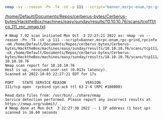```bash
nmap -vv --reason -Pn -T4 -sV -p 111 --script="banner,msrpc-enum,rpc-grind,rpcinfo" -oN "/home/Default/Documents/Repos/cerberus-bytes/Cerberus-bytes/HacktheBox/machines/easy/sunday/results/10.10.10.76/scans/tcp111/tcp_111_rpc_nmap.txt" -oX "/home/Default/Documents/Repos/cerberus-bytes/Cerberus-bytes/HacktheBox/machines/easy/sunday/results/10.10.10.76/scans/tcp111/xml/tcp_111_rpc_nmap.xml" 10.10.10.76
```

[/home/Default/Documents/Repos/cerberus-bytes/Cerberus-bytes/HacktheBox/machines/easy/sunday/results/10.10.10.76/scans/tcp111/tcp_111_rpc_nmap.txt](file:///home/Default/Documents/Repos/cerberus-bytes/Cerberus-bytes/HacktheBox/machines/easy/sunday/results/10.10.10.76/scans/tcp111/tcp_111_rpc_nmap.txt):

```
# Nmap 7.92 scan initiated Mon Oct  3 22:27:21 2022 as: nmap -vv --reason -Pn -T4 -sV -p 111 --script=banner,msrpc-enum,rpc-grind,rpcinfo -oN /home/Default/Documents/Repos/cerberus-bytes/Cerberus-bytes/HacktheBox/machines/easy/sunday/results/10.10.10.76/scans/tcp111/tcp_111_rpc_nmap.txt -oX /home/Default/Documents/Repos/cerberus-bytes/Cerberus-bytes/HacktheBox/machines/easy/sunday/results/10.10.10.76/scans/tcp111/xml/tcp_111_rpc_nmap.xml 10.10.10.76
Nmap scan report for 10.10.10.76
Host is up, received user-set (0.013s latency).
Scanned at 2022-10-03 22:27:21 EDT for 17s

PORT    STATE SERVICE REASON         VERSION
111/tcp open  rpcbind syn-ack ttl 63 2-4 (RPC #100000)

Read data files from: /usr/bin/../share/nmap
Service detection performed. Please report any incorrect results at https://nmap.org/submit/ .
# Nmap done at Mon Oct  3 22:27:38 2022 -- 1 IP address (1 host up) scanned in 16.60 seconds

```
